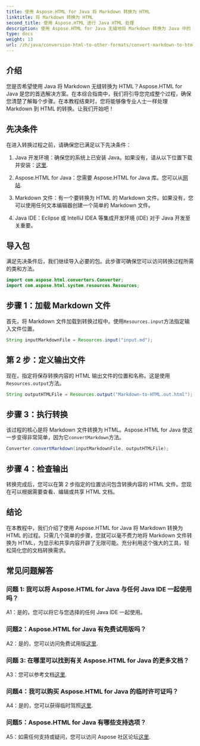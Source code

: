 ```yaml
---
title: 使用 Aspose.HTML for Java 将 Markdown 转换为 HTML
linktitle: 将 Markdown 转换为 HTML
second_title: 使用 Aspose.HTML 进行 Java HTML 处理
description: 使用 Aspose.HTML for Java 无缝地将 Markdown 转换为 Java 中的 HTML。按照我们的分步指南来简化您的文档转换需求。
type: docs
weight: 13
url: /zh/java/conversion-html-to-other-formats/convert-markdown-to-html/
---
```


## 介绍

您是否希望使用 Java 将 Markdown 无缝转换为 HTML？Aspose.HTML for Java 是您的首选解决方案。在本综合指南中，我们将引导您完成整个过程，确保您清楚了解每个步骤。在本教程结束时，您将能够像专业人士一样处理 Markdown 到 HTML 的转换。让我们开始吧！

## 先决条件

在进入转换过程之前，请确保您已满足以下先决条件：

1.  Java 开发环境：确保您的系统上已安装 Java。如果没有，请从以下位置下载并安装：[这里](https://www.java.com).

2.  Aspose.HTML for Java：您需要 Aspose.HTML for Java 库。您可以从[网站](https://releases.aspose.com/html/java/).

3. Markdown 文件：有一个要转换为 HTML 的 Markdown 文件。如果没有，您可以使用任何文本编辑器创建一个简单的 Markdown 文件。

4. Java IDE：Eclipse 或 IntelliJ IDEA 等集成开发环境 (IDE) 对于 Java 开发至关重要。

## 导入包

满足先决条件后，我们继续导入必要的包。此步骤可确保您可以访问转换过程所需的类和方法。

```java
import com.aspose.html.converters.Converter;
import com.aspose.html.system.resources.Resources;
```

## 步骤 1：加载 Markdown 文件

首先，将 Markdown 文件加载到转换过程中。使用`Resources.input`方法指定输入文件位置。

```java
String inputMarkdownFile = Resources.input("input.md");
```

## 第 2 步：定义输出文件

现在，指定将保存转换内容的 HTML 输出文件的位置和名称。这是使用`Resources.output`方法。

```java
String outputHTMLFile = Resources.output("Markdown-to-HTML.out.html");
```

## 步骤 3：执行转换

该过程的核心是将 Markdown 文件转换为 HTML。Aspose.HTML for Java 使这一步变得非常简单，因为它`convertMarkdown`方法。

```java
Converter.convertMarkdown(inputMarkdownFile, outputHTMLFile);
```

## 步骤 4：检查输出

转换完成后，您可以在第 2 步指定的位置访问包含转换内容的 HTML 文件。您现在可以根据需要查看、编辑或共享 HTML 文档。

## 结论

在本教程中，我们介绍了使用 Aspose.HTML for Java 将 Markdown 转换为 HTML 的过程。只需几个简单的步骤，您就可以毫不费力地将 Markdown 文件转换为 HTML，为显示和共享内容开辟了无限可能。充分利用这个强大的工具，轻松简化您的文档转换需求。

## 常见问题解答

### 问题 1: 我可以将 Aspose.HTML for Java 与任何 Java IDE 一起使用吗？

A1：是的，您可以将它与您选择的任何 Java IDE 一起使用。

### 问题2：Aspose.HTML for Java 有免费试用版吗？

 A2：是的，您可以访问免费试用版[这里](https://releases.aspose.com/html/java).

### 问题 3: 在哪里可以找到有关 Aspose.HTML for Java 的更多文档？

 A3：您可以参考文档[这里](https://reference.aspose.com/html/java/).

### 问题4：我可以购买 Aspose.HTML for Java 的临时许可证吗？

 A4：是的，您可以获得临时驾照[这里](https://purchase.aspose.com/temporary-license/).

### 问题5：Aspose.HTML for Java 有哪些支持选项？

 A5：如需任何支持或疑问，您可以访问 Aspose 社区论坛[这里](https://forum.aspose.com/).